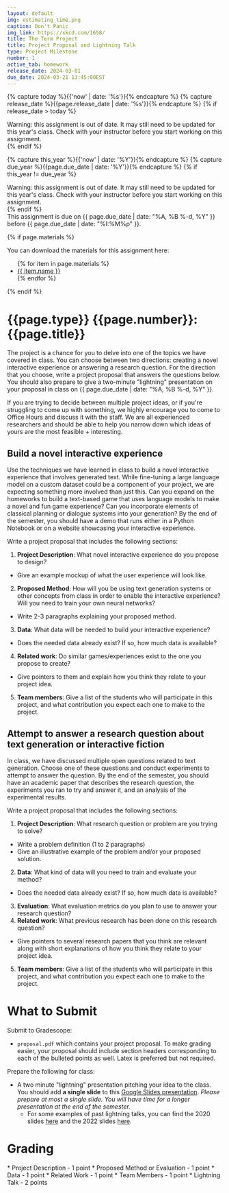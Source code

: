 ```yaml
---
layout: default
img: estimating_time.png
caption: Don't Panic
img_link: https://xkcd.com/1658/   
title: The Term Project
title: Project Proposal and Lightning Talk
type: Project Milestone
number: 1
active_tab: homework
release_date: 2024-03-01
due_date: 2024-03-21 13:45:00EST
---
```


<!-- Check whether the assignment is ready to release -->
{% capture today %}{{'now' | date: '%s'}}{% endcapture %}
{% capture release_date %}{{page.release_date | date: '%s'}}{% endcapture %}
{% if release_date > today %} 
<div class="alert alert-danger">
Warning: this assignment is out of date.  It may still need to be updated for this year's class.  Check with your instructor before you start working on this assignment.
</div>
{% endif %}
<!-- End of check whether the assignment is up to date -->


<!-- Check whether the assignment is up to date -->
{% capture this_year %}{{'now' | date: '%Y'}}{% endcapture %}
{% capture due_year %}{{page.due_date | date: '%Y'}}{% endcapture %}
{% if this_year != due_year %} 
<div class="alert alert-danger">
Warning: this assignment is out of date.  It may still need to be updated for this year's class.  Check with your instructor before you start working on this assignment.
</div>
{% endif %}
<!-- End of check whether the assignment is up to date -->


<div class="alert alert-info">
This assignment is due on {{ page.due_date | date: "%A, %B %-d, %Y" }} before {{ page.due_date | date: "%I:%M%p" }}. 
</div>

{% if page.materials %}
<div class="alert alert-info">
You can download the materials for this assignment here:
<ul>
{% for item in page.materials %}
<li><a href="{{item.url}}">{{ item.name }}</a></li>
{% endfor %}
</ul>
</div>
{% endif %}


{{page.type}} {{page.number}}: {{page.title}}
=============================================================

The project is a chance for you to delve into one of the topics we have covered in class. You can choose between two directions: creating a novel interactive experience or answering a research question. For the direction that you choose, write a project proposal that answers the questions below. You should also prepare to give a two-minute "lightning" presentation on your proposal in class on {{ page.due_date | date: "%A, %B %-d, %Y" }}.

If you are trying to decide between multiple project ideas, or if you're struggling to come up with something, we highly encourage you to come to Office Hours and discuss it with the staff. We are all experienced researchers and should be able to help you narrow down which ideas of yours are the most feasible + interesting.

## Build a novel interactive experience
Use the techniques we have learned in class to build a novel interactive experience that involves generated text. While fine-tuning a large language model on a custom dataset could be a component of your project, we are expecting something more involved than just this. Can you expand on the homeworks to build a text-based game that uses language models to make a novel and fun game experience? Can you incorporate elements of classical planning or dialogue systems into your generation? By the end of the semester, you should have a demo that runs either in a Python Notebook or on a website showcasing your interactive experience.

Write a project proposal that includes the following sections:
1. __Project Description__: What novel interactive experience do you propose to design?
  - Give an example mockup of what the user experience will look like.
2. __Proposed Method__: How will you be using text generation systems or other concepts from class in order to enable the interactive experience? Will you need to train your own neural networks?
  - Write 2-3 paragraphs explaining your proposed method.
3. __Data__: What data will be needed to build your interactive experience?
  - Does the needed data already exist?  If so, how much data is available?
4. __Related work__: Do similar games/experiences exist to the one you propose to create?
  - Give pointers to them and explain how you think they relate to your project idea.
5. __Team members__: Give a list of the students who will participate in this project, and what contribution you expect each one to make to the project.


## Attempt to answer a research question about text generation or interactive fiction
In class, we have discussed multiple open questions related to text generation. Choose one of these questions and conduct experiments to attempt to answer the question. By the end of the semester, you should have an academic paper that describes the research question, the experiments you ran to try and answer it, and an analysis of the experimental results.

Write a project proposal that includes the following sections:
1. __Project Description__: What research question or problem are you trying to solve?
  - Write a problem definition (1 to 2 paragraphs)
  - Give an illustrative example of the problem and/or your proposed solution.
2. __Data__: What kind of data will you need to train and evaluate your method?
  - Does the needed data already exist?  If so, how much data is available?
3. __Evaluation__: What evaluation metrics do you plan to use to answer your research question?
4. __Related work__: What previous research has been done on this research question?
  - Give pointers to several research papers that you think are relevant along with short explanations of how you think they relate to your project idea.
5. __Team members__: Give a list of the students who will participate in this project, and what contribution you expect each one to make to the project.

# What to Submit
Submit to Gradescope:
* `proposal.pdf` which contains your project proposal. To make grading easier, your proposal should include section headers corresponding to each of the bulleted points as well. Latex is preferred but not required.

Prepare the following for class:
* A two minute "lightning" presentation pitching your idea to the class. You should add **a single slide** to this [Google Slides presentation](https://docs.google.com/presentation/d/15xL5RyF6se2B9KeC-hI4Ct_P6tBBiYAZyuX7FrJzEIo/edit?usp=sharing). _Please prepare at most a single slide. You will have time for a longer presentation at the end of the semester._
  - For some examples of past lightning talks, you can find the 2020 slides [here](https://docs.google.com/presentation/d/1EMII1GDGO3IdfHfrV6Lnrkbe1vMEUoyOjoZ3QePUFf4/edit?usp=sharing) and the 2022 slides [here](https://docs.google.com/presentation/d/14SnEPKNyEtDZuUlJnIRxx57xQInliMvK4pLdnVurh5E/edit?usp=sharing).


# Grading
<div class="alert alert-warning" markdown="1">
* Project Description - 1 point
* Proposed Method or Evaluation - 1 point
* Data - 1 point
* Related Work - 1 point
* Team Members - 1 point
* Lightning Talk - 2 points
</div>
